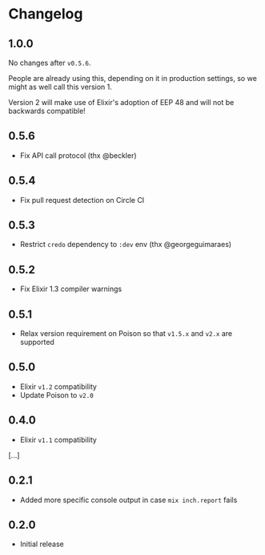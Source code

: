 # Changelog

## 1.0.0

No changes after `v0.5.6`.

People are already using this, depending on it in production settings, so we might as well call this version 1.

Version 2 will make use of Elixir's adoption of EEP 48 and will not be backwards compatible!

## 0.5.6

- Fix API call protocol (thx @beckler)

## 0.5.4

- Fix pull request detection on Circle CI

## 0.5.3

- Restrict `credo` dependency to `:dev` env (thx @georgeguimaraes)

## 0.5.2

- Fix Elixir 1.3 compiler warnings

## 0.5.1

- Relax version requirement on Poison so that `v1.5.x` and `v2.x` are supported

## 0.5.0

- Elixir `v1.2` compatibility
- Update Poison to `v2.0`

## 0.4.0

- Elixir `v1.1` compatibility

[...]

## 0.2.1

- Added more specific console output in case `mix inch.report` fails

## 0.2.0

- Initial release
